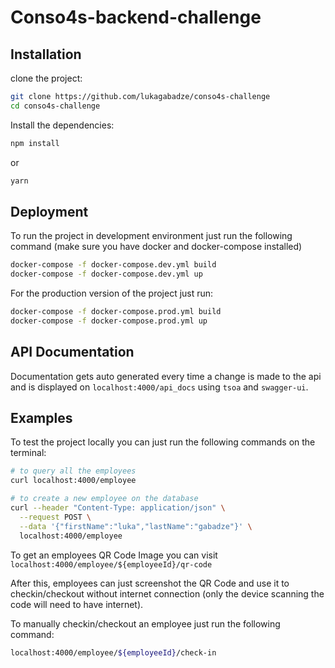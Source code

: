 # Conso4s-backend-challenge

## Installation

clone the project:
```bash
git clone https://github.com/lukagabadze/conso4s-challenge
cd conso4s-challenge
```

Install the dependencies:
```bash
npm install
```
or
```bash
yarn
```

## Deployment
To run the project in development environment just run the following command (make sure you have docker and docker-compose installed)
```bash
docker-compose -f docker-compose.dev.yml build
docker-compose -f docker-compose.dev.yml up
```

For the production version of the project just run:
```bash
docker-compose -f docker-compose.prod.yml build
docker-compose -f docker-compose.prod.yml up
```

## API Documentation
Documentation gets auto generated every time a change is made to the api and is displayed on ``localhost:4000/api_docs`` using ``tsoa`` and ``swagger-ui``.


## Examples
To test the project locally you can just run the following commands on the terminal:

```bash
# to query all the employees
curl localhost:4000/employee
```
```bash
# to create a new employee on the database
curl --header "Content-Type: application/json" \
  --request POST \
  --data '{"firstName":"luka","lastName":"gabadze"}' \
  localhost:4000/employee
```
To get an employees QR Code Image you can visit ``localhost:4000/employee/${employeeId}/qr-code``

After this, employees can just screenshot the QR Code and use it to checkin/checkout without internet connection (only the device scanning the code will need to have internet).

To manually checkin/checkout an employee just run the following command:
```bash
localhost:4000/employee/${employeeId}/check-in
```
